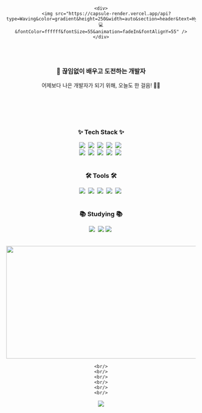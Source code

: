<div align="center">
  <br/>
  
    <div>
        <img src="https://capsule-render.vercel.app/api?type=Waving&color=gradient&height=250&width=auto&section=header&text=Hyunny%20Codes%20💻          &fontColor=ffffff&fontSize=55&animation=fadeIn&fontAlignY=55" />
    </div>
    
    
  <br/>
  <br/>
  
  <div align="center">
    <h3>🌟 끊임없이 배우고 도전하는 개발자</h3>
    <p>어제보다 나은 개발자가 되기 위해, 오늘도 한 걸음! 💪🏻 </p>
  </div>
  
  <br/>
  <br/>
  <br/>
  <br/>
  
    
  <h3>✨ Tech Stack ✨</h3>
  <div>
    <img src="https://img.shields.io/badge/html5-E34F26.svg?style=for-the-badge&logo=html5&logoColor=white" />&nbsp
    <img src="https://img.shields.io/badge/styled--components-DB7093?style=for-the-badge&logo=styled-components&logoColor=ffd35b" />&nbsp
    <img src="https://img.shields.io/badge/css3-1572B6.svg?style=for-the-badge&logo=css3&logoColor=white" />&nbsp
    <img src="https://img.shields.io/badge/Next.js-000?logo=nextdotjs&logoColor=fff&style=for-the-badge" />&nbsp
    <img src="https://img.shields.io/badge/Java-ED8B00?style=for-the-badge&logo=openjdk&logoColor=white" />&nbsp
  </div>
  
  <div>
    <img src="https://img.shields.io/badge/typescript-007ACC.svg?style=for-the-badge&logo=typescript&logoColor=white" />&nbsp
    <img src="https://img.shields.io/badge/javascript-F7DF1E.svg?style=for-the-badge&logo=javascript&logoColor=20232a" />&nbsp
    <img src="https://img.shields.io/badge/react-20232a.svg?style=for-the-badge&logo=react&logoColor=61DAFB" />&nbsp
    <img src="https://img.shields.io/badge/oracle-DB7093?style=for-the-badge&logo=oracle&logoColor=ffd35b" />&nbsp
    <img src="https://img.shields.io/badge/PHP-777BB4?style=for-the-badge&logo=php&logoColor=white" />&nbsp
  </div>
  
  <br>
  
  <h3 >🛠 Tools 🛠</h3>
  <div >
    <img src="https://img.shields.io/badge/github-181717.svg?style=for-the-badge&logo=github&logoColor=white" />&nbsp
    <img src="https://img.shields.io/badge/Notion-F3F3F3.svg?style=for-the-badge&logo=notion&logoColor=black" />&nbsp
    <img src="https://img.shields.io/badge/git-F05033.svg?style=for-the-badge&logo=git&logoColor=white" />&nbsp
    <img src="https://img.shields.io/badge/figma-F24E1E.svg?style=for-the-badge&logo=figma&logoColor=white" />&nbsp
    <img src="https://img.shields.io/badge/VSCode-2C2C32.svg?style=for-the-badge&logo=visual-studio-code&logoColor=22ABF3" />&nbsp
  </div>
  
  <br/>
  
  <h3 >📚 Studying 📚</h3>
  <div >
    <img src="https://img.shields.io/badge/Svelte-4A4A55?style=for-the-badge&logo=svelte&logoColor=FF3E00" />&nbsp
    <img src="https://img.shields.io/badge/Vue.js-35495E?style=for-the-badge&logo=vue.js&logoColor=4FC08D" />
    <img src="https://img.shields.io/badge/React_Native-20232A?style=for-the-badge&logo=react&logoColor=61DAFB" />&nbsp
  </div>
  
  
  <br/>
  <br/>
  
  
  <a href="https://www.gitanimals.org/en_US?utm_medium=image&utm_source=hunny9512&utm_content=farm">
    <img
      src="https://render.gitanimals.org/farms/hunny9512"
      width="600"
      height="300"
    />
  </a> 
  
  
    <br/>
    <br/>
    <br/>
    <br/>
    <br/>
    <br/>
  
  <img src="https://capsule-render.vercel.app/api?type=waving&color=gradient&height=150&section=footer" />
</div>
